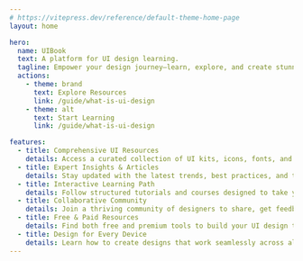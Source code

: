 ```yaml
---
# https://vitepress.dev/reference/default-theme-home-page
layout: home

hero:
  name: UIBook
  text: A platform for UI design learning.
  tagline: Empower your design journey—learn, explore, and create stunning interfaces.
  actions:
    - theme: brand
      text: Explore Resources
      link: /guide/what-is-ui-design
    - theme: alt
      text: Start Learning
      link: /guide/what-is-ui-design

features:
  - title: Comprehensive UI Resources
    details: Access a curated collection of UI kits, icons, fonts, and templates to elevate your designs.
  - title: Expert Insights & Articles
    details: Stay updated with the latest trends, best practices, and tips from experienced UI designers.
  - title: Interactive Learning Path
    details: Follow structured tutorials and courses designed to take you from beginner to pro in UI design.
  - title: Collaborative Community
    details: Join a thriving community of designers to share, get feedback, and grow together.
  - title: Free & Paid Resources
    details: Find both free and premium tools to build your UI design toolkit and enhance your skills.
  - title: Design for Every Device
    details: Learn how to create designs that work seamlessly across all platforms and devices.
---
```



